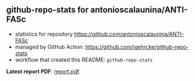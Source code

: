 ## github-repo-stats for antonioscalaunina/ANTI-FASc

- statistics for repository https://github.com/antonioscalaunina/ANTI-FASc
- managed by GitHub Action: https://github.com/jgehrcke/github-repo-stats
- workflow that created this README: `github-repo-stats`

**Latest report PDF**: [report.pdf](https://github.com/antonioscalaunina/ANTI-FASc/raw/github-repo-stats/antonioscalaunina/ANTI-FASc/latest-report/report.pdf)

